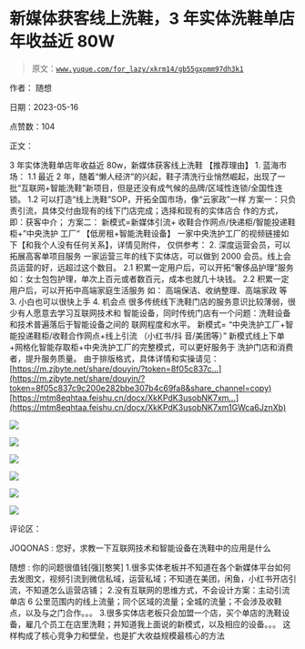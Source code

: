 # 新媒体获客线上洗鞋，3 年实体洗鞋单店年收益近 80W

> 原文：[`www.yuque.com/for_lazy/xkrm14/gb55gxpmm97dh3k1`](https://www.yuque.com/for_lazy/xkrm14/gb55gxpmm97dh3k1)

作者： 随想

日期：2023-05-16

点赞数：104

正文：

3 年实体洗鞋单店年收益近 80w，新媒体获客线上洗鞋 【推荐理由】 1\. 蓝海市场： 1.1 最近 2 年，随着“懒人经济”的兴起，鞋子清洗行业悄然崛起，出现了一批“互联网+智能洗鞋”新项目，但是还没有成气候的品牌/区域性连锁/全国性连锁。 1.2 可以打造“线上洗鞋”SOP，开拓全国市场，像“云家政”一样 方案一：只负责引流，具体交付由现有的线下门店完成；选择和现有的实体店合 作的方式，即：获客中介； 方案二： 新模式=新媒体引流+ 收鞋合作网点/快递柜/智能投递鞋柜+”中央洗护 工厂“ 【低房租+智能洗鞋设备】 一家中央洗护工厂的视频链接如下【和我个人没有任何关系】，详情见附件， 仅供参考： 2\. 深度运营会员，可以拓展高客单项目服务 一家运营三年的线下实体店，可以做到 2000 会员。线上会员运营的好，远超过这个数目。 2.1 积累一定用户后，可以开拓“奢侈品护理”服务 如：女士包包护理，单次上百元或者数百元，成本也就几十块钱。 2.2 积累一定用户后，可以开拓中高端家庭生活服务 如： 高端保洁、收纳整理、高端家政 等 3\. 小白也可以很快上手 4\. 机会点 很多传统线下洗鞋门店的服务意识比较薄弱，很少有人愿意去学习互联网技术和 智能设备，同时传统门店有一个问题：洗鞋设备和技术普遍落后于智能设备之间的 联网程度和水平。 新模式= “中央洗护工厂+智能投递鞋柜/收鞋合作网点+线上引流 （小红书/抖 音/美团等）” 新模式线上下单+网格化智能存取柜+中央洗护工厂的完整模式，可以更好服务于 洗护门店和消费者，提升服务质量。 由于排版格式，具体详情和实操请见： [https://m.zjbyte.net/share/douyin/?token=8f05c837c...](https://m.zjbyte.net/share/douyin/?token=8f05c837c9c200e282bbe307b4c69fa8&share_channel=copy) [https://mtm8eqhtaa.feishu.cn/docx/XkKPdK3usobNK7xm...](https://mtm8eqhtaa.feishu.cn/docx/XkKPdK3usobNK7xm1GWca6JznXb)

![](img/c243ceb29e30cfa216c673cc2f13afb9.png)  

![](img/217e87865563647eb0283ca81dddaeab.png)  

![](img/9d3badd2abfbd655b0fbfd2d1a1953aa.png)  

![](img/9322f82da21dda4214c058841e634d2c.png)  

![](img/371107aa5bbb2e460790aa72b8161f79.png)  

![](img/ebca26e5ec5b08df0c63cd5b284b0913.png)  

评论区：

JOQONAS : 您好，求教一下互联网技术和智能设备在洗鞋中的应用是什么

随想 : 你的问题很值钱[强][憨笑] 1.很多实体老板并不知道在各个新媒体平台如何去发图文，视频引流到微信私域，运营私域；不知道在美团，闲鱼，小红书开店引流，不知道怎么运营店铺； 2.没有互联网的思维方式，不会设计方案：主动引流单店 6 公里范围内的线上流量；同个区域的流量；全城的流量；不会涉及收鞋点，以及与之门合作。。。 3.很多实体店老板只会加盟一个店，买个单店的洗鞋设备，雇几个员工在店里洗鞋；并知道我上面说的新模式，以及相应的设备。。。 这样构成了核心竞争力和壁垒，也是扩大收益规模最核心的方法



